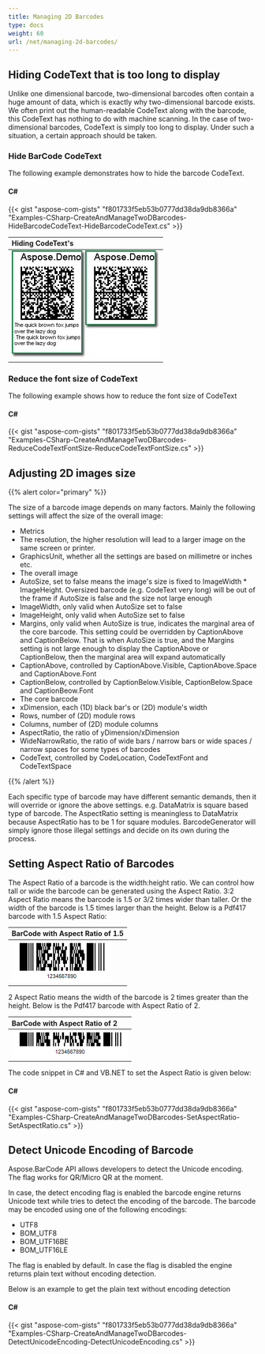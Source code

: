 ```yaml
---
title: Managing 2D Barcodes
type: docs
weight: 60
url: /net/managing-2d-barcodes/
---
```


## **Hiding CodeText that is too long to display**
Unlike one dimensional barcode, two-dimensional barcodes often contain a huge amount of data, which is exactly why two-dimensional barcode exists. We often print out the human-readable CodeText along with the barcode, this CodeText has nothing to do with machine scanning. In the case of two-dimensional barcodes, CodeText is simply too long to display. Under such a situation, a certain approach should be taken.
### **Hide BarCode CodeText**
The following example demonstrates how to hide the barcode CodeText.
#### **C#**
{{< gist "aspose-com-gists" "f801733f5eb53b0777dd38da9db8366a" "Examples-CSharp-CreateAndManageTwoDBarcodes-HideBarcodeCodeText-HideBarcodeCodeText.cs" >}}

|**Hiding CodeText's**|
| :- |
|![todo:image_alt_text](managing-2d-barcodes_1.jpg)|
### **Reduce the font size of CodeText**
The following example shows how to reduce the font size of CodeText
#### **C#**
{{< gist "aspose-com-gists" "f801733f5eb53b0777dd38da9db8366a" "Examples-CSharp-CreateAndManageTwoDBarcodes-ReduceCodeTextFontSize-ReduceCodeTextFontSize.cs" >}}
## **Adjusting 2D images size**
{{% alert color="primary" %}} 

The size of a barcode image depends on many factors. Mainly the following settings will affect the size of the overall image:

- Metrics
- The resolution, the higher resolution will lead to a larger image on the same screen or printer.
- GraphicsUnit, whether all the settings are based on millimetre or inches etc.
- The overall image
- AutoSize, set to false means the image's size is fixed to ImageWidth * ImageHeight. Oversized barcode (e.g. CodeText very long) will be out of the frame if AutoSize is false and the size not large enough
- ImageWidth, only valid when AutoSize set to false
- ImageHeight, only valid when AutoSize set to false
- Margins, only valid when AutoSize is true, indicates the marginal area of the core barcode. This setting could be overridden by CaptionAbove and CaptionBelow. That is when AutoSize is true, and the Margins setting is not large enough to display the CaptionAbove or CaptionBelow, then the marginal area will expand automatically
- CaptionAbove, controlled by CaptionAbove.Visible, CaptionAbove.Space and CaptionAbove.Font
- CaptionBelow, controlled by CaptionBelow.Visible, CaptionBelow.Space and CaptionBeow.Font
- The core barcode
- xDimension, each (1D) black bar's or (2D) module's width
- Rows, number of (2D) module rows
- Columns, number of (2D) module columns
- AspectRatio, the ratio of yDimension/xDimension
- WideNarrowRatio, the ratio of wide bars / narrow bars or wide spaces / narrow spaces for some types of barcodes
- CodeText, controlled by CodeLocation, CodeTextFont and CodeTextSpace

{{% /alert %}} 

Each specific type of barcode may have different semantic demands, then it will override or ignore the above settings. e.g. DataMatrix is square based type of barcode. The AspectRatio setting is meaningless to DataMatrix because AspectRatio has to be 1 for square modules. BarcodeGenerator will simply ignore those illegal settings and decide on its own during the process.
## **Setting Aspect Ratio of Barcodes**
The Aspect Ratio of a barcode is the width:height ratio. We can control how tall or wide the barcode can be generated using the Aspect Ratio. 3:2 Aspect Ratio means the barcode is 1.5 or 3/2 times wider than taller. Or the width of the barcode is 1.5 times larger than the height. Below is a Pdf417 barcode with 1.5 Aspect Ratio:

|**BarCode with Aspect Ratio of 1.5**|
| :- |
|![todo:image_alt_text](managing-2d-barcodes_2.png)|
2 Aspect Ratio means the width of the barcode is 2 times greater than the height. Below is the Pdf417 barcode with Aspect Ratio of 2.

|**BarCode with Aspect Ratio of 2**|
| :- |
|![todo:image_alt_text](managing-2d-barcodes_3.png)|
The code snippet in C# and VB.NET to set the Aspect Ratio is given below:
#### **C#**
{{< gist "aspose-com-gists" "f801733f5eb53b0777dd38da9db8366a" "Examples-CSharp-CreateAndManageTwoDBarcodes-SetAspectRatio-SetAspectRatio.cs" >}}
## **Detect Unicode Encoding of Barcode**
Aspose.BarCode API allows developers to detect the Unicode encoding. The flag works for QR/Micro QR at the moment.

In case, the detect encoding flag is enabled the barcode engine returns Unicode text while tries to detect the encoding of the barcode. The barcode may be encoded using one of the following encodings:

- UTF8
- BOM_UTF8
- BOM_UTF16BE
- BOM_UTF16LE

The flag is enabled by default. In case the flag is disabled the engine returns plain text without encoding detection.

Below is an example to get the plain text without encoding detection
#### **C#**
{{< gist "aspose-com-gists" "f801733f5eb53b0777dd38da9db8366a" "Examples-CSharp-CreateAndManageTwoDBarcodes-DetectUnicodeEncoding-DetectUnicodeEncoding.cs" >}}

